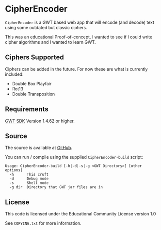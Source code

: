# CipherEncoder

`CipherEncoder` is a GWT based web app that will encode (and decode) text using
some outdated but classic ciphers.

This was an educational Proof-of-concept. I wanted to see if I could write
cipher algorithms and I wanted to learn GWT.

## Ciphers Supported

Ciphers can be added in the future. For now these are what is currently
included:

* Double Box Playfair
* Rot13
* Double Transposition

## Requirements

[GWT SDK][GWT] Version 1.4.62 or higher.

[GWT]: http://code.google.com/webtoolkit/download.html

## Source

The source is available at [GitHub](http://github.com/sukima/CipherEncoder).

You can run / compile using the supplied `CipherEncoder-build` script:

    Usage: CipherEncoder-build [-h|-d|-s|-g <GWT Directory>] [other options]
      -h      This cruft
      -d      Debug mode
      -s      Shell mode
      -g dir  Directory that GWT jar files are in

## License

This code is licensed under the Educational Community License version 1.0

See `COPYING.txt` for more information.

